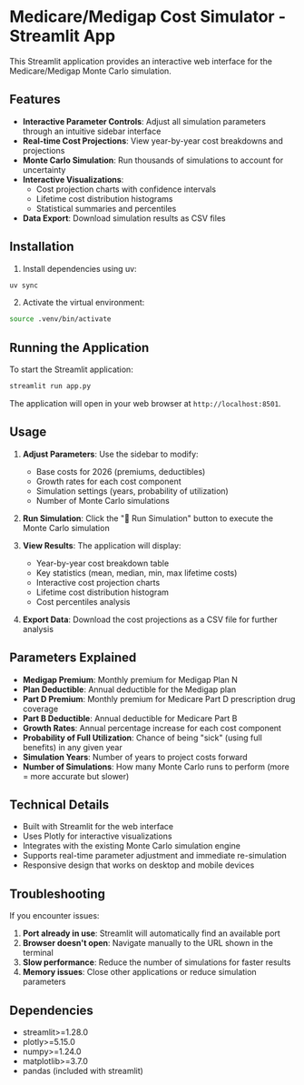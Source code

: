 # Medicare/Medigap Cost Simulator - Streamlit App

This Streamlit application provides an interactive web interface for the Medicare/Medigap Monte Carlo simulation.

## Features

- **Interactive Parameter Controls**: Adjust all simulation parameters through an intuitive sidebar interface
- **Real-time Cost Projections**: View year-by-year cost breakdowns and projections
- **Monte Carlo Simulation**: Run thousands of simulations to account for uncertainty
- **Interactive Visualizations**: 
  - Cost projection charts with confidence intervals
  - Lifetime cost distribution histograms
  - Statistical summaries and percentiles
- **Data Export**: Download simulation results as CSV files

## Installation

1. Install dependencies using uv:
```bash
uv sync
```

2. Activate the virtual environment:
```bash
source .venv/bin/activate
```

## Running the Application

To start the Streamlit application:

```bash
streamlit run app.py
```

The application will open in your web browser at `http://localhost:8501`.

## Usage

1. **Adjust Parameters**: Use the sidebar to modify:
   - Base costs for 2026 (premiums, deductibles)
   - Growth rates for each cost component
   - Simulation settings (years, probability of utilization)
   - Number of Monte Carlo simulations

2. **Run Simulation**: Click the "🚀 Run Simulation" button to execute the Monte Carlo simulation

3. **View Results**: The application will display:
   - Year-by-year cost breakdown table
   - Key statistics (mean, median, min, max lifetime costs)
   - Interactive cost projection charts
   - Lifetime cost distribution histogram
   - Cost percentiles analysis

4. **Export Data**: Download the cost projections as a CSV file for further analysis

## Parameters Explained

- **Medigap Premium**: Monthly premium for Medigap Plan N
- **Plan Deductible**: Annual deductible for the Medigap plan
- **Part D Premium**: Monthly premium for Medicare Part D prescription drug coverage
- **Part B Deductible**: Annual deductible for Medicare Part B
- **Growth Rates**: Annual percentage increase for each cost component
- **Probability of Full Utilization**: Chance of being "sick" (using full benefits) in any given year
- **Simulation Years**: Number of years to project costs forward
- **Number of Simulations**: How many Monte Carlo runs to perform (more = more accurate but slower)

## Technical Details

- Built with Streamlit for the web interface
- Uses Plotly for interactive visualizations
- Integrates with the existing Monte Carlo simulation engine
- Supports real-time parameter adjustment and immediate re-simulation
- Responsive design that works on desktop and mobile devices

## Troubleshooting

If you encounter issues:

1. **Port already in use**: Streamlit will automatically find an available port
2. **Browser doesn't open**: Navigate manually to the URL shown in the terminal
3. **Slow performance**: Reduce the number of simulations for faster results
4. **Memory issues**: Close other applications or reduce simulation parameters

## Dependencies

- streamlit>=1.28.0
- plotly>=5.15.0
- numpy>=1.24.0
- matplotlib>=3.7.0
- pandas (included with streamlit)
